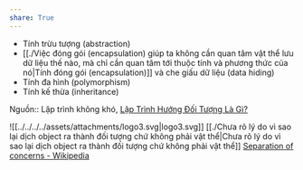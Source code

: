 ```yaml
---
share: True
---
```

- Tính trừu tượng (abstraction)
- [[./Việc đóng gói (encapsulation) giúp ta không cần quan tâm vật thể lưu dữ liệu thế nào, mà chỉ cần quan tâm tới thuộc tính và phương thức của nó|Tính đóng gói (encapsulation)]] và che giấu dữ liệu (data hiding) 
- Tính đa hình (polymorphism) 
- Tính kế thừa (inheritance) 

Nguồn:: Lập trình không khó, [Lập Trình Hướng Đối Tượng Là Gì?](https://blog.luyencode.net/lap-trinh-huong-doi-tuong-cpp/)

![[../../../../assets/attachments/logo3.svg|logo3.svg]]
[[./Chưa rõ lý do vì sao lại dịch object ra thành đối tượng chứ không phải vật thể|Chưa rõ lý do vì sao lại dịch object ra thành đối tượng chứ không phải vật thể]]
[Separation of concerns - Wikipedia](https://en.wikipedia.org/wiki/Separation_of_concerns)

